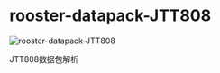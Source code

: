 # rooster-datapack-JTT808
![rooster-datapack-JTT808](https://api.travis-ci.org/InCar/rooster-datapack-JTT808.svg?branch=master)

JTT808数据包解析
